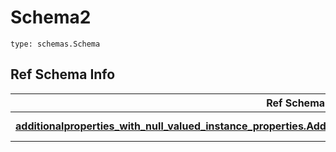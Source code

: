# Schema2
```
type: schemas.Schema
```

## Ref Schema Info
Ref Schema | Input Type | Output Type
---------- | ---------- | -----------
[**additionalproperties_with_null_valued_instance_properties.AdditionalpropertiesWithNullValuedInstanceProperties**](../../../../../../../../components/schema/additionalproperties_with_null_valued_instance_properties.md) | [additionalproperties_with_null_valued_instance_properties.AdditionalpropertiesWithNullValuedInstancePropertiesDictInput](../../../../../../../../components/schema/additionalproperties_with_null_valued_instance_properties.md#additionalpropertieswithnullvaluedinstancepropertiesdictinput), [additionalproperties_with_null_valued_instance_properties.AdditionalpropertiesWithNullValuedInstancePropertiesDict](../../../../../../../../components/schema/additionalproperties_with_null_valued_instance_properties.md#additionalpropertieswithnullvaluedinstancepropertiesdict) | [additionalproperties_with_null_valued_instance_properties.AdditionalpropertiesWithNullValuedInstancePropertiesDict](../../../../../../../../components/schema/additionalproperties_with_null_valued_instance_properties.md#additionalpropertieswithnullvaluedinstancepropertiesdict)
